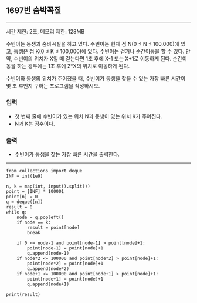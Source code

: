 ## 1697번 숨박꼭질

---

시간 제한: 2초, 메모리 제한: 128MB

수빈이는 동생과 숨바꼭질을 하고 있다. 수빈이는 현재 점 N(0 ≤ N ≤ 100,000)에 있고, 동생은 점 K(0 ≤ K ≤ 100,000)에 있다. 수빈이는 걷거나 순간이동을 할 수 있다. 만약, 수빈이의 위치가 X일 때 걷는다면 1초 후에 X-1 또는 X+1로 이동하게 된다. 순간이동을 하는 경우에는 1초 후에 2*X의 위치로 이동하게 된다.

수빈이와 동생의 위치가 주어졌을 때, 수빈이가 동생을 찾을 수 있는 가장 빠른 시간이 몇 초 후인지 구하는 프로그램을 작성하시오.

### 입력

- 첫 번째 줄에 수빈이가 있는 위치 N과 동생이 있는 위치 K가 주어진다. 
- N과 K는 정수이다.


### 출력

- 수빈이가 동생을 찾는 가장 빠른 시간을 출력한다.

---

~~~
from collections import deque
INF = int(1e9)

n, k = map(int, input().split())
point = [INF] * 100001
point[n] = 0
q = deque([n])
result = 0
while q:
    node = q.popleft()
    if node == k:
        result = point[node]
        break

    if 0 <= node-1 and point[node-1] > point[node]+1:
        point[node-1] = point[node]+1
        q.append(node-1)
    if node*2 <= 100000 and point[node*2] > point[node]+1:
        point[node*2] = point[node]+1
        q.append(node*2)
    if node+1 <= 100000 and point[node+1] > point[node]+1:
        point[node+1] = point[node]+1
        q.append(node+1)

print(result)

~~~
